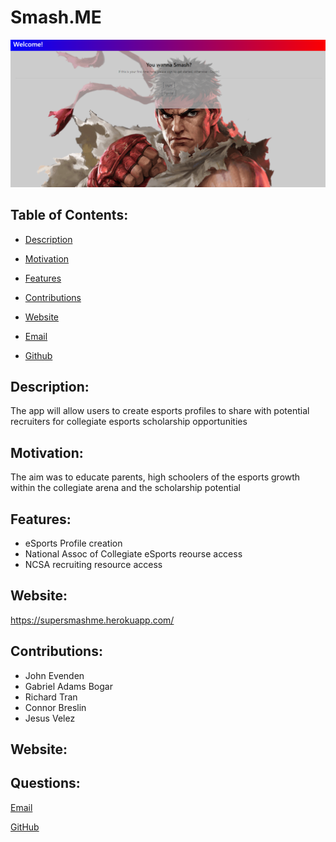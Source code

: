 
  # Smash.ME

  ![Screenshot](Screenshot.png "My Screenshot")


  ## Table of Contents:

  * [Description](#Description)

  * [Motivation](#Motivation)

  * [Features](#Features)

  * [Contributions](#Contributions)

  * [Website](#Website)

  * [Email](#Questions)

  * [Github](#Questions)

  ## Description: 
  The app will allow users to create esports profiles to share with potential recruiters for collegiate esports scholarship opportunities

  ## Motivation: 
  The aim was to educate parents, high schoolers of the esports growth within the collegiate arena and the scholarship potential
  
  ## Features: 
  * eSports Profile creation
  * National Assoc of Collegiate eSports reourse access
  * NCSA recruiting resource access
  

  ## Website:
  https://supersmashme.herokuapp.com/
  

  ## Contributions: 
  * John Evenden
  * Gabriel Adams Bogar
  * Richard Tran
  * Connor Breslin
  * Jesus Velez

  ## Website: 
  

  ## Questions:

  [Email](mailto:gabeab34@gmail.com)

  [GitHub](https://github.com/gabeab34)

